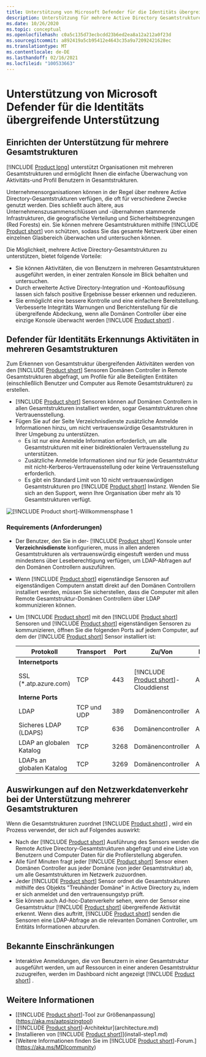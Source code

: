```yaml
---
title: Unterstützung von Microsoft Defender für die Identitäts übergreifende Unterstützung
description: Unterstützung für mehrere Active Directory Gesamtstrukturen in Microsoft Defender für die Identität.
ms.date: 10/26/2020
ms.topic: conceptual
ms.openlocfilehash: c0a5c135d73ecbcdd23b6ed2ea8a12a212a0f23d
ms.sourcegitcommit: a892419a5cb95412e4643c35a9a72092421628ec
ms.translationtype: MT
ms.contentlocale: de-DE
ms.lasthandoff: 02/16/2021
ms.locfileid: "100533663"
---
```

# <a name="microsoft-defender-for-identity-multi-forest-support"></a>Unterstützung von Microsoft Defender für die Identitäts übergreifende Unterstützung

## <a name="multi-forest-support-set-up"></a>Einrichten der Unterstützung für mehrere Gesamtstrukturen

[!INCLUDE [Product long](includes/product-long.md)] unterstützt Organisationen mit mehreren Gesamtstrukturen und ermöglicht Ihnen die einfache Überwachung von Aktivitäts-und Profil Benutzern in Gesamtstrukturen.

Unternehmensorganisationen können in der Regel über mehrere Active Directory-Gesamtstrukturen verfügen, die oft für verschiedene Zwecke genutzt werden. Dies schließt auch ältere, aus Unternehmenszusammenschlüssen und -übernahmen stammende Infrastrukturen, die geografische Verteilung und Sicherheitsbegrenzungen (Red Forests) ein. Sie können mehrere Gesamtstrukturen mithilfe [!INCLUDE [Product short](includes/product-short.md)] von schützen, sodass Sie das gesamte Netzwerk über einen einzelnen Glasbereich überwachen und untersuchen können.

Die Möglichkeit, mehrere Active Directory-Gesamtstrukturen zu unterstützen, bietet folgende Vorteile:

- Sie können Aktivitäten, die von Benutzern in mehreren Gesamtstrukturen ausgeführt werden, in einer zentralen Konsole im Blick behalten und untersuchen.
- Durch erweiterte Active Directory-Integration und -Kontoauflösung lassen sich falsch positive Ergebnisse besser erkennen und reduzieren.
- Sie ermöglicht eine bessere Kontrolle und eine einfachere Bereitstellung. Verbesserte Integritäts Warnungen und Berichterstellung für die übergreifende Abdeckung, wenn alle Domänen Controller über eine einzige Konsole überwacht werden [!INCLUDE [Product short](includes/product-short.md)] .

## <a name="defender-for-identity-detection-activity-across-multiple-forests"></a>Defender für Identitäts Erkennungs Aktivitäten in mehreren Gesamtstrukturen

Zum Erkennen von Gesamtstruktur übergreifenden Aktivitäten werden von den [!INCLUDE [Product short](includes/product-short.md)] Sensoren Domänen Controller in Remote Gesamtstrukturen abgefragt, um Profile für alle Beteiligten Entitäten (einschließlich Benutzer und Computer aus Remote Gesamtstrukturen) zu erstellen.

- [!INCLUDE [Product short](includes/product-short.md)] Sensoren können auf Domänen Controllern in allen Gesamtstrukturen installiert werden, sogar Gesamtstrukturen ohne Vertrauensstellung.
- Fügen Sie auf der Seite Verzeichnisdienste zusätzliche Anmelde Informationen hinzu, um nicht vertrauenswürdige Gesamtstrukturen in Ihrer Umgebung zu unterstützen.
  - Es ist nur eine Anmelde Information erforderlich, um alle Gesamtstrukturen mit einer bidirektionalen Vertrauensstellung zu unterstützen.
  - Zusätzliche Anmelde Informationen sind nur für jede Gesamtstruktur mit nicht-Kerberos-Vertrauensstellung oder keine Vertrauensstellung erforderlich.
  - Es gibt ein Standard Limit von 10 nicht vertrauenswürdigen Gesamtstrukturen pro [!INCLUDE [Product short](includes/product-short.md)] Instanz. Wenden Sie sich an den Support, wenn Ihre Organisation über mehr als 10 Gesamtstrukturen verfügt.

![[!INCLUDE [Product short](includes/product-short.md)]-Willkommensphase 1](media/directory-services-add-no-trust-forests.png)

### <a name="requirements"></a>Requirements (Anforderungen)

- Der Benutzer, den Sie in der- [!INCLUDE [Product short](includes/product-short.md)] Konsole unter **Verzeichnisdienste** konfigurieren, muss in allen anderen Gesamtstrukturen als vertrauenswürdig eingestuft werden und muss mindestens über Leseberechtigung verfügen, um LDAP-Abfragen auf den Domänen Controllern auszuführen.
- Wenn [!INCLUDE [Product short](includes/product-short.md)] eigenständige Sensoren auf eigenständigen Computern anstatt direkt auf den Domänen Controllern installiert werden, müssen Sie sicherstellen, dass die Computer mit allen Remote Gesamtstruktur-Domänen Controllern über LDAP kommunizieren können.

- Um [!INCLUDE [Product short](includes/product-short.md)] mit den [!INCLUDE [Product short](includes/product-short.md)] Sensoren und [!INCLUDE [Product short](includes/product-short.md)] eigenständigen Sensoren zu kommunizieren, öffnen Sie die folgenden Ports auf jedem Computer, auf dem der [!INCLUDE [Product short](includes/product-short.md)] Sensor installiert ist:

  |Protokoll|Transport|Port|Zu/Von|Richtung|
  |----|----|----|----|----|
  |**Internetports**||||
  |SSL (*.atp.azure.com)|TCP|443|[!INCLUDE [Product short](includes/product-short.md)]-Clouddienst|Ausgehend|
  |**Interne Ports**||||
  |LDAP|TCP und UDP|389|Domänencontroller|Ausgehend|
  |Sicheres LDAP (LDAPS)|TCP|636|Domänencontroller|Ausgehend|
  |LDAP an globalen Katalog|TCP|3268|Domänencontroller|Ausgehend|
  |LDAPs an globalen Katalog|TCP|3269|Domänencontroller|Ausgehend|

## <a name="multi-forest-support-network-traffic-impact"></a>Auswirkungen auf den Netzwerkdatenverkehr bei der Unterstützung mehrerer Gesamtstrukturen

Wenn die Gesamtstrukturen zuordnet [!INCLUDE [Product short](includes/product-short.md)] , wird ein Prozess verwendet, der sich auf Folgendes auswirkt:

- Nach der [!INCLUDE [Product short](includes/product-short.md)] Ausführung des Sensors werden die Remote Active Directory-Gesamtstrukturen abgefragt und eine Liste von Benutzern und Computer Daten für die Profilerstellung abgerufen.
- Alle fünf Minuten fragt jeder [!INCLUDE [Product short](includes/product-short.md)] Sensor einen Domänen Controller aus jeder Domäne (von jeder Gesamtstruktur) ab, um alle Gesamtstrukturen im Netzwerk zuzuordnen.
- Jeder [!INCLUDE [Product short](includes/product-short.md)] Sensor ordnet die Gesamtstrukturen mithilfe des Objekts "Treuhänder Domäne" in Active Directory zu, indem er sich anmeldet und den vertrauensungstyp prüft.
- Sie können auch Ad-hoc-Datenverkehr sehen, wenn der Sensor eine Gesamtstruktur [!INCLUDE [Product short](includes/product-short.md)] übergreifende Aktivität erkennt. Wenn dies auftritt, [!INCLUDE [Product short](includes/product-short.md)] senden die Sensoren eine LDAP-Abfrage an die relevanten Domänen Controller, um Entitäts Informationen abzurufen.

## <a name="known-limitations"></a>Bekannte Einschränkungen

- Interaktive Anmeldungen, die von Benutzern in einer Gesamtstruktur ausgeführt werden, um auf Ressourcen in einer anderen Gesamtstruktur zuzugreifen, werden im Dashboard nicht angezeigt [!INCLUDE [Product short](includes/product-short.md)] .

## <a name="see-also"></a>Weitere Informationen

- [[!INCLUDE [Product short](includes/product-short.md)]-Tool zur Größenanpassung](https://aka.ms/aatpsizingtool)
- [[!INCLUDE [Product short](includes/product-short.md)]-Architektur](architecture.md)
- [Installieren von [!INCLUDE [Product short](includes/product-short.md)]](install-step1.md)
- [Weitere Informationen finden Sie im [!INCLUDE [Product short](includes/product-short.md)]-Forum.](https://aka.ms/MDIcommunity)

